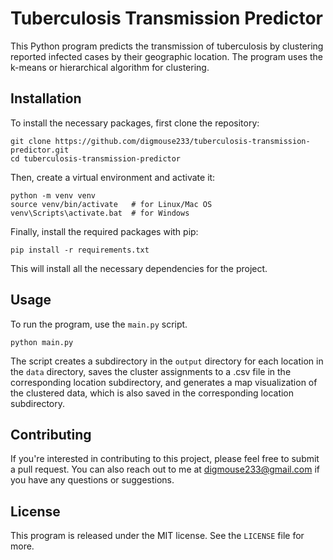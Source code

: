 # Tuberculosis Transmission Predictor

This Python program predicts the transmission of tuberculosis by clustering reported infected cases by their geographic location. The program uses the k-means or hierarchical algorithm for clustering.

## Installation

To install the necessary packages, first clone the repository:

```
git clone https://github.com/digmouse233/tuberculosis-transmission-predictor.git
cd tuberculosis-transmission-predictor
```

Then, create a virtual environment and activate it:

```
python -m venv venv
source venv/bin/activate   # for Linux/Mac OS
venv\Scripts\activate.bat  # for Windows
```

Finally, install the required packages with pip:

```
pip install -r requirements.txt
```

This will install all the necessary dependencies for the project.

## Usage

To run the program, use the `main.py` script.

```shell
python main.py
```

The script creates a subdirectory in the `output` directory for each location in the `data` directory, saves the cluster assignments to a .csv file in the corresponding location subdirectory, and generates a map visualization of the clustered data, which is also saved in the corresponding location subdirectory.

## Contributing

If you're interested in contributing to this project, please feel free to submit a pull request. You can also reach out to me at [digmouse233@gmail.com](mailto:digmouse233@gmail.com) if you have any questions or suggestions.

## License

This program is released under the MIT license. See the `LICENSE` file for more.
